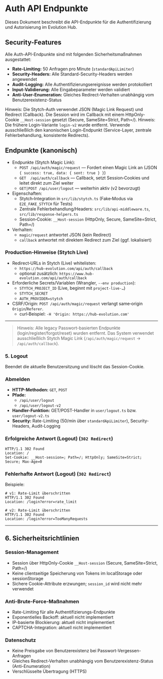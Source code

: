 # Auth API Endpunkte

Dieses Dokument beschreibt die API-Endpunkte für die Authentifizierung und Autorisierung im Evolution Hub.

## Security-Features

Alle Auth-API-Endpunkte sind mit folgenden Sicherheitsmaßnahmen ausgestattet:

* **Rate-Limiting:** 50 Anfragen pro Minute (`standardApiLimiter`)
* **Security-Headers:** Alle Standard-Security-Headers werden angewendet
* **Audit-Logging:** Alle Authentifizierungsereignisse werden protokolliert
* **Input-Validierung:** Alle Eingabeparameter werden validiert
* **Anti-User-Enumeration:** Gleiches Redirect-Verhalten unabhängig vom Benutzerexistenz-Status

Hinweis: Die Stytch-Auth verwendet JSON (Magic Link Request) und Redirect (Callback). Die Session wird im Callback mit einem HttpOnly-Cookie `__Host-session` gesetzt (Secure, SameSite=Strict, Path=/).
Hinweis: Die frühere Login-Variante `login-v2` wurde entfernt. Verwende ausschließlich den kanonischen Login-Endpunkt (Service-Layer, zentrale Fehlerbehandlung, konsistente Redirects).

## Endpunkte (kanonisch)

* Endpunkte (Stytch Magic Link):
  * `POST /api/auth/magic/request` — Fordert einen Magic Link an (JSON `{ success: true, data: { sent: true } }`)
  * `GET  /api/auth/callback` — Callback, setzt Session‑Cookies und leitet direkt zum Ziel weiter
  * `GET|POST /api/user/logout` — weiterhin aktiv (v2 bevorzugt)
* Eigenschaften:
  * Stytch‑Integration in `src/lib/stytch.ts` (Fake‑Modus via `E2E_FAKE_STYTCH` für Tests)
  * Zentrale Fehlerbehandlung/Headers: `src/lib/api-middleware.ts`, `src/lib/response-helpers.ts`
  * Session‑Cookie: `__Host-session` (HttpOnly, Secure, SameSite=Strict, Path=/)
* Verhalten:
  * `magic/request` antwortet JSON (kein Redirect)
  * `callback` antwortet mit direktem Redirect zum Ziel (ggf. lokalisiert)

### Production‑Hinweise (Stytch Live)

* Redirect‑URLs in Stytch (Live) whitelisten:
  * `https://hub-evolution.com/api/auth/callback`
  * optional zusätzlich: `https://www.hub-evolution.com/api/auth/callback`
* Erforderliche Secrets/Variablen (Wrangler, `--env production`):
  * `STYTCH_PROJECT_ID` (Live, beginnt mit `project-live-…`)
  * `STYTCH_SECRET`
  * `AUTH_PROVIDER=stytch`
* CSRF/Origin: `POST /api/auth/magic/request` verlangt same‑origin `Origin`/`Referer`.
  * curl‑Beispiel: `-H 'Origin: https://hub-evolution.com'`

---

> Hinweis: Alle legacy Passwort-basierten Endpunkte (login/register/forgot/reset) wurden entfernt. Das System verwendet ausschließlich Stytch Magic Link (`/api/auth/magic/request` → `/api/auth/callback`).

### 5. Logout

Beendet die aktuelle Benutzersitzung und löscht das Session-Cookie.

### Abmelden

* **HTTP-Methoden:** `GET`, `POST`
* **Pfade:**
  * `/api/user/logout`
  * `/api/user/logout-v2`
* **Handler-Funktion:** GET/POST-Handler in `user/logout.ts` bzw. `user/logout-v2.ts`
* **Security:** Rate-Limiting (50/min über `standardApiLimiter`), Security-Headers, Audit-Logging

### Erfolgreiche Antwort (Logout) (`302 Redirect`)

```http
HTTP/1.1 302 Found
Location: /
Set-Cookie: __Host-session=; Path=/; HttpOnly; SameSite=Strict; Secure; Max-Age=0
```

### Fehlerhafte Antwort (Logout) (`302 Redirect`)

Beispiele:

```http
# v1: Rate-Limit überschritten
HTTP/1.1 302 Found
Location: /login?error=rate_limit
```

```http
# v2: Rate-Limit überschritten
HTTP/1.1 302 Found
Location: /login?error=TooManyRequests
```

---

## 6. Sicherheitsrichtlinien

### Session-Management

* Session über HttpOnly-Cookie `__Host-session` (Secure, SameSite=Strict, Path=/)
* Keine clientseitige Speicherung von Tokens im localStorage oder sessionStorage
* Sichere Cookie-Attribute erzwungen; `session_id` wird nicht mehr verwendet

### Anti-Brute-Force-Maßnahmen

* Rate-Limiting für alle Authentifizierungs-Endpunkte
* Exponentielles Backoff: aktuell nicht implementiert
* IP-basierte Blockierung: aktuell nicht implementiert
* CAPTCHA-Integration: aktuell nicht implementiert

### Datenschutz

* Keine Preisgabe von Benutzerexistenz bei Passwort-Vergessen-Anfragen
* Gleiches Redirect-Verhalten unabhängig vom Benutzerexistenz-Status (Anti-Enumeration)
* Verschlüsselte Übertragung (HTTPS)
